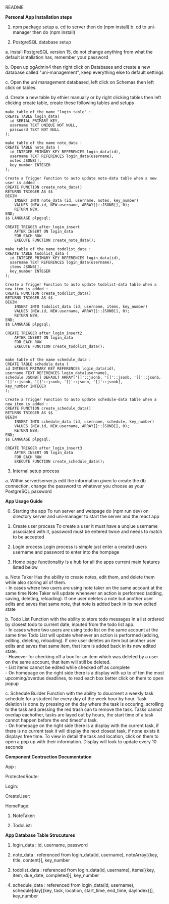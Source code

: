 README 

**Personal App Installation steps**

1. npm package setup
  a. cd to server then do (npm install)
  b. cd to uni-manager then do (npm install)

2. PostgreSQL database setup

  a. Install PostgreSQL version 15, do not change anything from what the default isntallation has, remember your password

  b. Open up pgAdmin4 then right click on Databases and create a new database called "uni-management", keep everything else to default settings

  c. Open the uni management databased, left click on Schemas then left click on tables.
  
  d. Create a new table by ethier manually or by right clicking tables then left clicking create table, create these following tables and setups  
  
    make table of the name "login_table" :
    CREATE TABLE login_data(
      id SERIAL PRIMARY KEY,
      username TEXT UNIQUE NOT NULL,
      password TEXT NOT NULL
    );

    make table of the name note_data :
    CREATE TABLE note_data (
      id INTEGER PRIMARY KEY REFERENCES login_data(id),
      username TEXT REFERENCES login_data(username),
      notes JSONB[],
      key_number INTEGER
    );

    Create a Trigger Function to auto update note-data table when a new user is added :
    CREATE FUNCTION create_note_data()
    RETURNS TRIGGER AS $$
    BEGIN
        INSERT INTO note_data (id, username, notes, key_number)
        VALUES (NEW.id, NEW.username, ARRAY[]::JSONB[], 0);
        RETURN NEW;
    END;
    $$ LANGUAGE plpgsql;

    CREATE TRIGGER after_login_insert
        AFTER INSERT ON login_data
        FOR EACH ROW
        EXECUTE FUNCTION create_note_data(); 

    make table of the name todolist_data :
    CREATE TABLE todolist_data (
      id INTEGER PRIMARY KEY REFERENCES login_data(id),
      username TEXT REFERENCES login_data(username),
      items JSONB[],
      key_number INTEGER
    );

    Create a Trigger Function to auto update todolist-data table when a new item is added :
    CREATE FUNCTION create_todolist_data()
    RETURNS TRIGGER AS $$
    BEGIN
        INSERT INTO todolist_data (id, username, items, key_number)
        VALUES (NEW.id, NEW.username, ARRAY[]::JSONB[], 0);
        RETURN NEW;
    END;
    $$ LANGUAGE plpgsql;

    CREATE TRIGGER after_login_insert2
        AFTER INSERT ON login_data
        FOR EACH ROW
        EXECUTE FUNCTION create_todolist_data(); 

    
    make table of the name schedule_data :
    CREATE TABLE schedule_data (
    id INTEGER PRIMARY KEY REFERENCES login_data(id),
    username TEXT REFERENCES login_data(username),
    schedule JSONB[] DEFAULT ARRAY['[]'::jsonb, '[]'::jsonb, '[]'::jsonb, '[]'::jsonb, '[]'::jsonb, '[]'::jsonb, '[]'::jsonb],
    key_number INTEGER
    );

    Create a Trigger Function to auto update schedule-data table when a new item is added :
    CREATE FUNCTION create_schedule_data()
    RETURNS TRIGGER AS $$
    BEGIN
        INSERT INTO schedule_data (id, username, schedule, key_number)
        VALUES (NEW.id, NEW.username, ARRAY[]::JSONB[], 0);
        RETURN NEW;
    END;
    $$ LANGUAGE plpgsql;

    CREATE TRIGGER after_login_insert3
        AFTER INSERT ON login_data
        FOR EACH ROW
        EXECUTE FUNCTION create_schedule_data(); 



3. Internal setup process

  a. Within server/server.js edit the information given to create the db connection, change the password to whatever you choose as your PostgreSQL password

**App Usage Guide**

 0. Starting the app
    To run server and webpage do (npm run dev) on directory server and uni-manager to start the server and the react app

 1. Create user process
  To create a user it must have a unqiue username associated with it, password must be entered twice and needs to match to be accepted

 2. Login process
  Login process is simple just enter a created users username and password to enter into the hompage

 3. Home page functionality 
  Is a hub for all the apps current main features listed below

  a. Note Taker 
    Has the ability to create notes, edit them, and delete them while also storing all of them.<br>
    - In cases where two users are using note taker on the same account at the same time Note Taker will update whenever an action is performed (adding, saving, deleting, reloading). If one user deletes a note but another user edits and saves that same note, that note is added back in its new edited state <br>

  b. Todo List 
    Function with the ability to store todo messages in a list ordered by closest todo to current date, inputed from the todo list app.<br>
     - In cases where two users are using todo list on the same account at the same time Todo List will update whenever an action is performed (adding, editing, deleting, reloading). If one user deletes an item but another user edits and saves that same item, that item is added back in its new edited state. <br>
     - However for checking off a box for an item which was deleted by a user on the same account, that item will still be deleted.<br>
     - List items cannot be edited while checked off as complete <br>
     - On homepage on the right side there is a display with up to of ten the most upcoming/overdue deadlines, to read each box better click on them to open popup  <br>

  c. Schedule Builder 
    Function with the ability to doucment a weekly task schedule for a student for every day of the week hour by hour. Task deletion is done by pressing on the day where the task is occuring, scrolling to the task and pressing the red trash can to remove the task. Tasks cannot overlap eachother, tasks are layed out by hours, the start time of a task cannot happen before the end timeof a task. <br>
    - On homepage on the right side there is a display with the current task, if there is no current task it will display the next closest task, if none exists it displays free time. To view in detail the task and location, click on them to open a pop up with their information. Display will look to update every 10 seconds <br>

**Component Contruction Documentation**

  App :

  ProtectedRoute:

  Login:

  CreateUser:

  HomePage:

  1. NoteTaker:

  2. TodoList:


**App Database Table Strucutures**

1. login_data : id, username, password 

2. note_data : referenced from login_data(id, username), noteArray[{key, title, content}], key_number 

3. todolist_data : referenced from login_data(id, username), items[{key, item, due_date, completed}], key_number

4. schedule_data : referenced from login_data(id, username), schedule[day[{key, task, location, start_time, end_time, dayIndex}]], key_number
